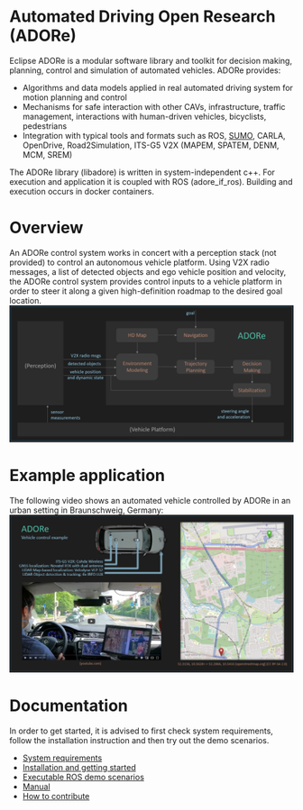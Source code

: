 <!--
********************************************************************************
* Copyright (C) 2017-2020 German Aerospace Center (DLR). 
* Eclipse ADORe, Automated Driving Open Research https://eclipse.org/adore
*
* This program and the accompanying materials are made available under the 
* terms of the Eclipse Public License 2.0 which is available at
* http://www.eclipse.org/legal/epl-2.0.
*
* SPDX-License-Identifier: EPL-2.0 
*
* Contributors: 
*   Daniel Heß 
********************************************************************************
-->

# Automated Driving Open Research (ADORe)
Eclipse ADORe is a modular software library and toolkit for decision making, planning, control and simulation of automated vehicles. 
ADORe provides:

- Algorithms and data models applied in real automated driving system for motion planning and control
- Mechanisms for safe interaction with other CAVs, infrastructure, traffic management, interactions with human-driven vehicles, bicyclists, pedestrians
- Integration with typical tools and formats such as ROS, [SUMO](https://github.com/eclipse/sumo), CARLA, OpenDrive, Road2Simulation, ITS-G5 V2X (MAPEM, SPATEM, DENM, MCM, SREM)

The ADORe library (libadore) is written in system-independent c++. For execution and application it is coupled with ROS (adore_if_ros).
Building and execution occurs in docker containers. 

# Overview
An ADORe control system works in concert with a perception stack (not provided) to control an autonomous vehicle platform.
Using V2X radio messages, a list of detected objects and ego vehicle position and velocity, the ADORe control system provides control inputs to a vehicle platform in order to steer it along a given high-definition roadmap to the desired goal location.
![ADORe architectural overview](https://github.com/DLR-TS/adore_support/blob/master/documentation/adore_overview_v03_20221027.png?raw=true)

# Example application
The following video shows an automated vehicle controlled by ADORe in an urban setting in Braunschweig, Germany:
[![ADORe example video](https://github.com/DLR-TS/adore_support/blob/master/adore_vivre_video_preview_20221027.png?raw=true)](https://youtu.be/tlhPDtr4yxg)

# Documentation
In order to get started, it is advised to first check system requirements, follow the installation instruction and then try out the demo scenarios.
- [System requirements](documentation/system_requirements.md)
- [Installation and getting started](documentation/getting_started.md)
- [Executable ROS demo scenarios](adore_if_ros_demos)
- [Manual](documentation/technical_documentation)
- [How to contribute](CONTRIBUTING.md)